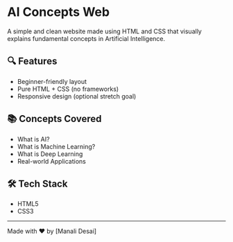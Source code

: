 # AI Concepts Web

A simple and clean website made using HTML and CSS that visually explains fundamental concepts in Artificial Intelligence.

## 🔍 Features
- Beginner-friendly layout
- Pure HTML + CSS (no frameworks)
- Responsive design (optional stretch goal)

## 📚 Concepts Covered
- What is AI?
- What is Machine Learning?
- What is Deep Learning
- Real-world Applications

## 🛠️ Tech Stack
- HTML5
- CSS3

---

Made with ❤️ by [Manali Desai]

